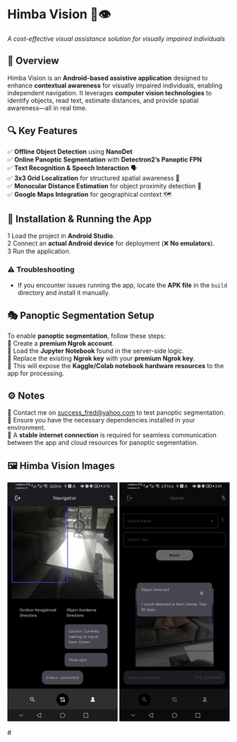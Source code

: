# **Himba Vision** 🦾👁️  
*A cost-effective visual assistance solution for visually impaired individuals*

## 📌 Overview  
Himba Vision is an **Android-based assistive application** designed to enhance **contextual awareness** for visually impaired individuals, enabling independent navigation. It leverages **computer vision technologies** to identify objects, read text, estimate distances, and provide spatial awareness—all in real time.

## 🔍 Key Features  
✅ **Offline Object Detection** using **NanoDet**  
✅ **Online Panoptic Segmentation** with **Detectron2’s Panoptic FPN**  
✅ **Text Recognition & Speech Interaction** 🗣️  
✅ **3x3 Grid Localization** for structured spatial awareness 📌  
✅ **Monocular Distance Estimation** for object proximity detection 📏  
✅ **Google Maps Integration** for geographical context 🗺️  

## 📱 Installation & Running the App  
1️ Load the project in **Android Studio**.  
2️ Connect an **actual Android device** for deployment (❌ **No emulators**).  
3️ Run the application.  

### ⚠️ Troubleshooting  
- If you encounter issues running the app, locate the **APK file** in the `build` directory and install it manually.  

## 🎭 Panoptic Segmentation Setup  
To enable **panoptic segmentation**, follow these steps:  
🔹 Create a **premium Ngrok account**.  
🔹 Load the **Jupyter Notebook** found in the server-side logic.  
🔹 Replace the existing **Ngrok key** with your **premium Ngrok key**.  
🔹 This will expose the **Kaggle/Colab notebook hardware resources** to the app for processing.  

## ⚙️ Notes  
🔹 Contact me on success_fred@yahoo.com to test panoptic segmentation.
🔹 Ensure you have the necessary dependencies installed in your environment.  
🔹 A **stable internet connection** is required for seamless communication between the app and cloud resources for panoptic segmentation.  

## 🖼️ Himba Vision Images 
<p float="left">
  <img src="images/pan.png" width="250" alt="Panoptic Segmentation with Himba Vision">
  <img src="images/basic.png" width="250" alt="Object Detection with Himba Vision">
</p>
#